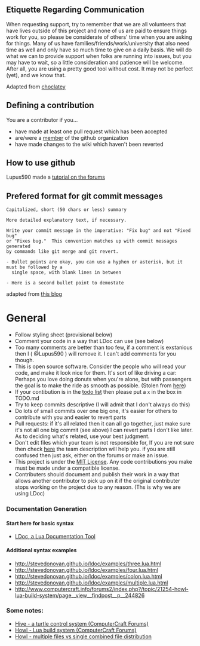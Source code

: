 ## Etiquette Regarding Communication
When requesting support, try to remember that we are all volunteers that have lives outside of this project and none of us are paid to ensure things work for you, so please be considerate of others' time when you are asking for things. Many of us have families/friends/work/university that also need time as well and only have so much time to give on a daily basis. We will do what we can to provide support when folks are running into issues, but you may have to wait, so a little consideration and patience will be welcome. After all, you are using a pretty good tool without cost. It may not be perfect (yet), and we know that.

Adapted from [choclatey](https://github.com/chocolatey/choco#etiquette-regarding-communication)

## Defining a contribution
You are a contributor if you...
* have made at least one pull request which has been accepted
* are/were a [member](https://github.com/orgs/CC-Hive/people) of the github organization
* have made changes to the wiki which haven't been reverted

## How to use github
Lupus590 made a [tutorial on the forums](http://www.computercraft.info/forums2/index.php?/topic/26002-)

## Prefered format for git commit messages
```
Capitalized, short (50 chars or less) summary

More detailed explanatory text, if necessary.

Write your commit message in the imperative: "Fix bug" and not "Fixed bug"
or "Fixes bug."  This convention matches up with commit messages generated
by commands like git merge and git revert.

- Bullet points are okay, you can use a hyphen or asterisk, but it must be followed by a
  single space, with blank lines in between

- Here is a second bullet point to demostate
```
adapted from [this blog](http://tbaggery.com/2008/04/19/a-note-about-git-commit-messages.html)

# General
* Follow styling sheet (provisional below)
* Comment your code in a way that LDoc can use (see below)
* Too many comments are better than too few, if a comment is exstanious then I ( @Lupus590 ) will remove it. I can't add comments for you though.
* This is open source software. Consider the people who will read your code, and make it look nice for them. It's sort of like driving a car: Perhaps you love doing donuts when you're alone, but with passengers the goal is to make the ride as smooth as possible. (Stolen from [here](https://github.com/opengovernment/opengovernment/blob/master/CONTRIBUTING.md))
* If your contibution is in the [todo list](https://github.com/CC-Hive/Main/blob/master/TODO.md) then please put a `x` in the box in TODO.md
* Try to keep commits descriptive (I will admit that I don't always do this)
* Do lots of small commits over one big one, it's easier for others to contribute with you and easier to revert parts
* Pull requests: if it's all related then it can all go together, just make sure it's not all one big commit (see above) I can revert parts I don't like later. As to deciding what's related, use your best judgment.
* Don't edit files which your team is not responsible for, If you are not sure then check [here](https://github.com/orgs/CC-Hive/teams) the team description will help you. if you are still confused then just ask, either on the forums or make an issue.
* This project is under the [MIT License](https://github.com/CC-Hive/Main/blob/master/LICENSE.txt). Any code contributions you make must be made under a compatible license.
* Contributers should document and publish their work in a way that allows another contributor to pick up on it if the original contributer stops working on the project due to any reason. (Ths is why we are using LDoc)

### Documentation Generation

#### Start here for basic syntax
 * [LDoc, a Lua Documentation Tool](http://stevedonovan.github.io/ldoc/manual/doc.md.html)

#### Additional syntax examples
 * http://stevedonovan.github.io/ldoc/examples/three.lua.html
 * http://stevedonovan.github.io/ldoc/examples/four.lua.html
 * http://stevedonovan.github.io/ldoc/examples/colon.lua.html
 * http://stevedonovan.github.io/ldoc/examples/multiple.lua.html
 * http://www.computercraft.info/forums2/index.php?/topic/21254-howl-lua-build-system/page__view__findpost__p__244826

### Some notes:
 * [Hive - a turtle control system (ComputerCraft Forums)](http://www.computercraft.info/forums2/index.php?/topic/22421-wip-mit-hive-a-turtle-control-system)
 * [Howl - Lua build system (ComputerCraft Forums)](http://www.computercraft.info/forums2/index.php?/topic/21254-howl-lua-build-system/)
 * [Howl - multiple files vs single combined file distribution](http://www.computercraft.info/forums2/index.php?/topic/24639-howl-multiple-files-vs-single-combined-file-distribution/)
